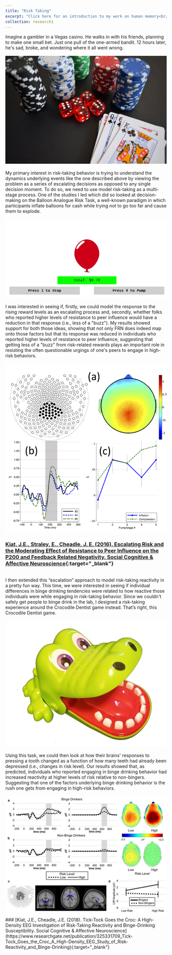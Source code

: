 ```yaml
---
title: "Risk Taking"
excerpt: "Click here for an introduction to my work on human memory<br/><br/><img src='/files/risktaking.jpg'>"
collection: research1
---
```

Imagine a gambler in a Vegas casino. He walks in with his friends, planning to make one small bet. Just one pull of the one-armed bandit. 12 hours later, he's sad, broke, and wondering where it all went wrong. 
<br/><br/>
<img src='/files/casino.jpg'>
<br/><br/>
My primary interest in risk-taking behavior is trying to understand the dynamics underlying events like the one described above by viewing the problem as a series of escalating decisions as opposed to any single decision moment. To do so, we need to use model risk-taking as a multi-stage process. One of the studies I led which did so looked at decision-making on the Balloon Analogue Risk Task, a well-known paradigm in which participants inflate balloons for cash while trying not to go too far and cause them to explode.
<br/><br/>
<img src='/files/bart1.png'>
<br/><br/>
I was interested in seeing if, firstly, we could model the response to the rising reward levels as an escalating process and, secondly, whether folks who reported higher levels of resistance to peer influence would have a reduction in that response (i.e., less of a "buzz"). My results showed support for both those ideas, showing that not only FRN does indeed map onto those factors but that its response was  reduced in individuals who reported higher levels of resistance to peer influence, suggesting that getting less of a "buzz" from risk-related rewards plays an important role in resisting the often questionable urgings of one's peers to engage in high-risk behaviors.
<br/><br/>
<img src='/files/bart2.png'>
<br/>
### [Kiat, J.E., Straley, E., Cheadle, J. E. (2016). Escalating Risk and the Moderating Effect of Resistance to Peer Influence on the P200 and Feedback Related Negativity. Social Cognitive & Affective Neuroscience](https://www.researchgate.net/publication/282271381_Escalating_Risk_and_the_Moderating_Effect_of_Resistance_to_Peer_Influence_on_the_P200_and_Feedback_Related_Negativity){:target="_blank"}
<br/>
I then extended this “escalation” approach to model risk-taking reactivity in a pretty fun way. This time, we were interested in seeing if individual differences in binge drinking tendencies were related to how reactive those individuals were while engaging in risk-taking behavior. Since we couldn't safely get people to binge drink in the lab, I designed a risk-taking experience around the Crocodile Dentist game instead. That’s right, this Crocodile Dentist game.
<br/><br/>
<img src='/files/croc1.jpg'>
<br/><br/>
Using this task, we could then look at how their brains' responses to pressing a tooth changed as a function of how many teeth had already been depressed (i.e., changes in risk level). Our results showed that, as predicted, individuals who reported engaging in binge drinking behavior had increased reactivity at higher levels of risk relative to non-bingers. Suggesting that one of the factors underlying binge drinking behavior is the rush one gets from engaging in high-risk behaviors.
<br/><br/>
<img src='/files/croc2.jpg'>
<br/>
### [Kiat, J.E., Cheadle, J.E. (2018). Tick-Tock Goes the Croc: A High-Density EEG Investigation of Risk-Taking Reactivity and Binge-Drinking Susceptibility. Social Cognitive & Affective Neuroscience](https://www.researchgate.net/publication/325331709_Tick-Tock_Goes_the_Croc_A_High-Density_EEG_Study_of_Risk-Reactivity_and_Binge-Drinking){:target="_blank"}
